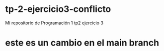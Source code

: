 # tp-2-ejercicio3-conflicto
Mi repositorio de Programación 1 tp2 ejercicio 3
# este es un cambio en el main branch